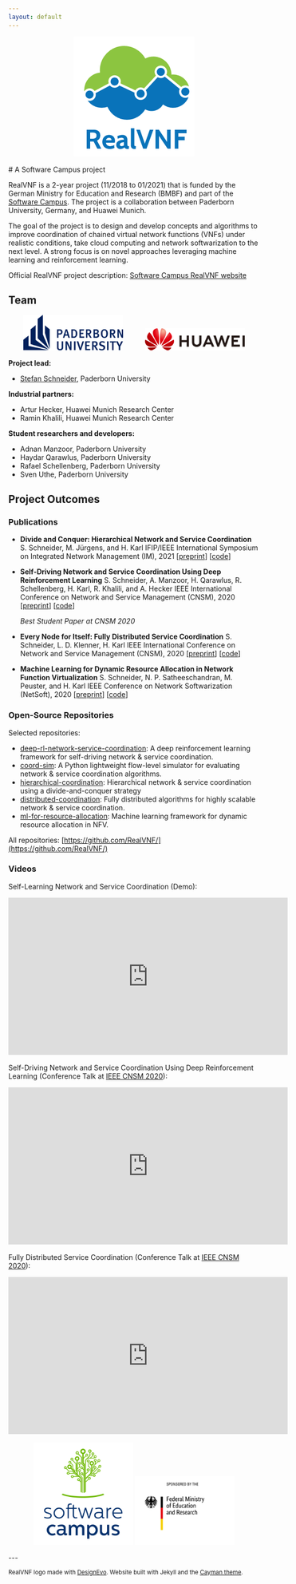 ```yaml
---
layout: default
---
```


<script src="https://kit.fontawesome.com/cd408a8b63.js" crossorigin="anonymous"></script>
<p align="center"><img src="assets/realvnf_logo.png"/></p>
# A Software Campus project

RealVNF is a 2-year project (11/2018 to 01/2021) that is funded by the German Ministry for Education and Research (BMBF) and part of the [Software Campus](https://www.softwarecampus.de/en/). The project is a collaboration between Paderborn University, Germany, and Huawei Munich.

The goal of the project is to design and develop concepts and algorithms to improve coordination of chained virtual network functions (VNFs) under realistic conditions, take cloud computing and network softwarization to the next level. A strong focus is on novel approaches leveraging machine learning and reinforcement learning.

Official RealVNF project description: [Software Campus RealVNF website](https://softwarecampus.de/en/project/realvnf-improved-coordination-of-chained-vnfs-under-realistic-conditions/)

## Team

<p align="center">
	<img src="assets/upb.png" width="200" hspace="20"/>
	<img src="assets/huawei_horizontal.png" width="200" hspace="20"/>
</p>

**Project lead:** 

* [Stefan Schneider](https://stefanbschneider.github.io), Paderborn University

**Industrial partners:**

* Artur Hecker, Huawei Munich Research Center
* Ramin Khalili, Huawei Munich Research Center

**Student researchers and developers:**

* Adnan Manzoor, Paderborn University
* Haydar Qarawlus, Paderborn University
* Rafael Schellenberg, Paderborn University
* Sven Uthe, Paderborn University

## Project Outcomes

### Publications

* **Divide and Conquer: Hierarchical Network and Service Coordination**
  S. Schneider, M. Jürgens, and H. Karl
  IFIP/IEEE International Symposium on Integrated Network Management (IM), 2021 [[preprint](https://ris.uni-paderborn.de/download/20693/20694/preprint_with_header.pdf)] [[code](https://github.com/CN-UPB/hierarchical-coordination)]         	    
  
* **Self-Driving Network and Service Coordination Using Deep Reinforcement Learning**
  S. Schneider, A. Manzoor, H. Qarawlus, R. Schellenberg, H. Karl, R. Khalili, and A. Hecker
  IEEE International Conference on Network and Service Management (CNSM), 2020 [[preprint](https://ris.uni-paderborn.de/record/19609)] [[code](https://github.com/RealVNF/deep-rl-network-service-coordination)]
  
  <i class="fas fa-award"></i> *Best Student Paper at CNSM 2020*
  
* **Every Node for Itself: Fully Distributed Service Coordination**
  S. Schneider, L. D. Klenner, H. Karl
  IEEE International Conference on Network and Service Management (CNSM), 2020 [[preprint](https://ris.uni-paderborn.de/record/19607)] [[code](https://github.com/CN-UPB/distributed-coordination)]
  
* **Machine Learning for Dynamic Resource Allocation in Network Function Virtualization**
  S. Schneider, N. P. Satheeschandran, M. Peuster, and H. Karl
  IEEE Conference on Network Softwarization (NetSoft), 2020 [[preprint](https://ris.uni-paderborn.de/record/16219)] [[code](https://github.com/CN-UPB/ml-for-resource-allocation)]            

### Open-Source Repositories

Selected repositories:

* [deep-rl-network-service-coordination](https://github.com/RealVNF/deep-rl-network-service-coordination): A deep reinforcement learning framework for self-driving network & service coordination.
* [coord-sim](https://github.com/RealVNF/coord-sim): A Python lightweight flow-level simulator for evaluating network & service coordination algorithms.
* [hierarchical-coordination](https://github.com/CN-UPB/hierarchical-coordination): Hierarchical network & service coordination using a divide-and-conquer strategy
* [distributed-coordination](https://github.com/CN-UPB/distributed-coordination): Fully distributed algorithms for highly scalable network & service coordination.
* [ml-for-resource-allocation](https://github.com/CN-UPB/ml-for-resource-allocation): Machine learning framework for dynamic resource allocation in NFV.

All repositories: [https://github.com/RealVNF/](https://github.com/RealVNF/)

### Videos

Self-Learning Network and Service Coordination (Demo):
<iframe width="560" height="315" src="https://www.youtube-nocookie.com/embed/Y30V7M5FabA" frameborder="0" allow="accelerometer; autoplay; clipboard-write; encrypted-media; gyroscope; picture-in-picture" allowfullscreen></iframe>

Self-Driving Network and Service Coordination Using Deep Reinforcement Learning (Conference Talk at [IEEE CNSM 2020](http://www.cnsm-conf.org/2020/)):

<iframe width="560" height="315" src="https://www.youtube-nocookie.com/embed/aOf08uCDNO8" frameborder="0" allow="accelerometer; autoplay; clipboard-write; encrypted-media; gyroscope; picture-in-picture" allowfullscreen></iframe>

Fully Distributed Service Coordination (Conference Talk at [IEEE CNSM 2020](http://www.cnsm-conf.org/2020/)):

<iframe width="560" height="315" src="https://www.youtube-nocookie.com/embed/rKJoJUte-Hk" frameborder="0" allow="accelerometer; autoplay; clipboard-write; encrypted-media; gyroscope; picture-in-picture" allowfullscreen></iframe>

<p align="center">
	<img src="assets/software_campus.png" width="200"/>
	<img src="assets/BMBF_sponsored_by.jpg" width="200"/>
</p>
---

<sup>RealVNF logo made with [DesignEvo](https://www.designevo.com/en/). Website built with Jekyll and the [Cayman theme](https://github.com/pages-themes/cayman).</sup>

